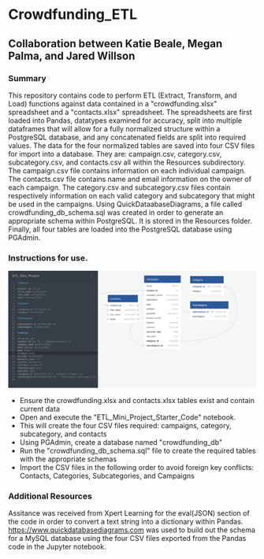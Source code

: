# Crowdfunding_ETL
## Collaboration between Katie Beale, Megan Palma, and Jared Willson

### Summary
This repository contains code to perform ETL (Extract, Transform, and Load) functions against data contained in a "crowdfunding.xlsx" spreadsheet and a "contacts.xlsx" spreadsheet. The spreadsheets are first loaded into Pandas, datatypes examined for accuracy, split into multiple dataframes that will allow for a fully normalized structure within a PostgreSQL database, and any concatenated fields are split into required values. The data for the four normalized tables are saved into four CSV files for import into a database. They are: campaign.csv, category.csv, subcategory.csv, and contacts.csv all within the Resources subdirectory. The campaign.csv file contains information on each individual campaign. The contacts.csv file contains name and email information on the owner of each campaign. The category.csv and subcategory.csv files contain respectively information on each valid category and subcategory that might be used in the campaigns. Using QuickDataabaseDiagrams, a file called crowdfunding_db_schema.sql was created in order to generate an appropriate schema within PostgreSQL. It is stored in the Resources folder. Finally, all four tables are loaded into the PostgreSQL database using PGAdmin. 

### Instructions for use. 

![PostgreSQL Schema](Crowdfunding_ERD.png)

* Ensure the crowdfunding.xlsx and contacts.xlsx tables exist and contain current data
* Open and execute the "ETL_Mini_Project_Starter_Code" notebook.
* This will create the four CSV files required: campaigns, category, subcategory, and contacts
* Using PGAdmin, create a database named "crowdfunding_db"
* Run the "crowdfunding_db_schema.sql" file to create the required tables with the appropriate schemas
* Import the CSV files in the following order to avoid foreign key conflicts: Contacts, Categories, Subcategories, and Campaigns

### Additional Resources
Assitance was received from Xpert Learning for the eval(JSON) section of the code in order to convert a text string into a dictionary within Pandas. https://www.quickdatabasediagrams.com was used to build out the schema for a MySQL database using the four CSV files exported from the Pandas code in the Jupyter notebook. 
